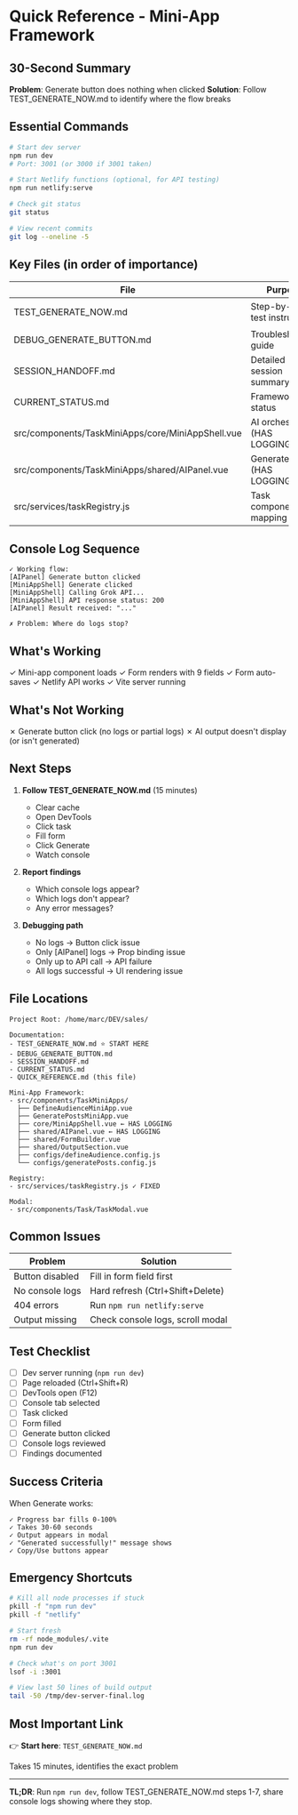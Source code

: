 # Quick Reference - Mini-App Framework

## 30-Second Summary

**Problem**: Generate button does nothing when clicked
**Solution**: Follow TEST_GENERATE_NOW.md to identify where the flow breaks

## Essential Commands

```bash
# Start dev server
npm run dev
# Port: 3001 (or 3000 if 3001 taken)

# Start Netlify functions (optional, for API testing)
npm run netlify:serve

# Check git status
git status

# View recent commits
git log --oneline -5
```

## Key Files (in order of importance)

| File | Purpose | Status |
|------|---------|--------|
| TEST_GENERATE_NOW.md | Step-by-step test instructions | Start here ⭐ |
| DEBUG_GENERATE_BUTTON.md | Troubleshooting guide | Use if tests fail |
| SESSION_HANDOFF.md | Detailed session summary | Reference |
| CURRENT_STATUS.md | Framework status | Reference |
| src/components/TaskMiniApps/core/MiniAppShell.vue | AI orchestrator (HAS LOGGING) | Being debugged |
| src/components/TaskMiniApps/shared/AIPanel.vue | Generate button (HAS LOGGING) | Being debugged |
| src/services/taskRegistry.js | Task component mapping | ✓ FIXED |

## Console Log Sequence

```
✓ Working flow:
[AIPanel] Generate button clicked
[MiniAppShell] Generate clicked
[MiniAppShell] Calling Grok API...
[MiniAppShell] API response status: 200
[AIPanel] Result received: "..."

✗ Problem: Where do logs stop?
```

## What's Working

✓ Mini-app component loads
✓ Form renders with 9 fields
✓ Form auto-saves
✓ Netlify API works
✓ Vite server running

## What's Not Working

✗ Generate button click (no logs or partial logs)
✗ AI output doesn't display (or isn't generated)

## Next Steps

1. **Follow TEST_GENERATE_NOW.md** (15 minutes)
   - Clear cache
   - Open DevTools
   - Click task
   - Fill form
   - Click Generate
   - Watch console

2. **Report findings**
   - Which console logs appear?
   - Which logs don't appear?
   - Any error messages?

3. **Debugging path**
   - No logs → Button click issue
   - Only [AIPanel] logs → Prop binding issue
   - Only up to API call → API failure
   - All logs successful → UI rendering issue

## File Locations

```
Project Root: /home/marc/DEV/sales/

Documentation:
- TEST_GENERATE_NOW.md ⭐ START HERE
- DEBUG_GENERATE_BUTTON.md
- SESSION_HANDOFF.md
- CURRENT_STATUS.md
- QUICK_REFERENCE.md (this file)

Mini-App Framework:
- src/components/TaskMiniApps/
  ├── DefineAudienceMiniApp.vue
  ├── GeneratePostsMiniApp.vue
  ├── core/MiniAppShell.vue ← HAS LOGGING
  ├── shared/AIPanel.vue ← HAS LOGGING
  ├── shared/FormBuilder.vue
  ├── shared/OutputSection.vue
  ├── configs/defineAudience.config.js
  └── configs/generatePosts.config.js

Registry:
- src/services/taskRegistry.js ✓ FIXED

Modal:
- src/components/Task/TaskModal.vue
```

## Common Issues

| Problem | Solution |
|---------|----------|
| Button disabled | Fill in form field first |
| No console logs | Hard refresh (Ctrl+Shift+Delete) |
| 404 errors | Run `npm run netlify:serve` |
| Output missing | Check console logs, scroll modal |

## Test Checklist

- [ ] Dev server running (`npm run dev`)
- [ ] Page reloaded (Ctrl+Shift+R)
- [ ] DevTools open (F12)
- [ ] Console tab selected
- [ ] Task clicked
- [ ] Form filled
- [ ] Generate button clicked
- [ ] Console logs reviewed
- [ ] Findings documented

## Success Criteria

When Generate works:
```
✓ Progress bar fills 0-100%
✓ Takes 30-60 seconds
✓ Output appears in modal
✓ "Generated successfully!" message shows
✓ Copy/Use buttons appear
```

## Emergency Shortcuts

```bash
# Kill all node processes if stuck
pkill -f "npm run dev"
pkill -f "netlify"

# Start fresh
rm -rf node_modules/.vite
npm run dev

# Check what's on port 3001
lsof -i :3001

# View last 50 lines of build output
tail -50 /tmp/dev-server-final.log
```

## Most Important Link

👉 **Start here**: `TEST_GENERATE_NOW.md`

Takes 15 minutes, identifies the exact problem

---

**TL;DR**: Run `npm run dev`, follow TEST_GENERATE_NOW.md steps 1-7, share console logs showing where they stop.
